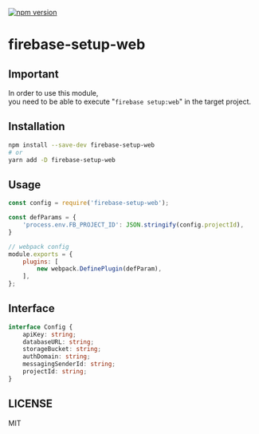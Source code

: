 [![npm version](https://badge.fury.io/js/firebase-setup-web.svg)](https://badge.fury.io/js/firebase-setup-web)

# firebase-setup-web

## Important
In order to use this module,  
you need to be able to execute "`firebase setup:web`" in the target project.

## Installation
```bash
npm install --save-dev firebase-setup-web
# or
yarn add -D firebase-setup-web
```

## Usage
```javascript
const config = require('firebase-setup-web');

const defParams = {
    'process.env.FB_PROJECT_ID': JSON.stringify(config.projectId),
}

// webpack config
module.exports = {
    plugins: [
        new webpack.DefinePlugin(defParam),
    ],
};
```

## Interface

```typescript
interface Config {
    apiKey: string;
    databaseURL: string;
    storageBucket: string;
    authDomain: string;
    messagingSenderId: string;
    projectId: string;
}
```

## LICENSE
MIT
